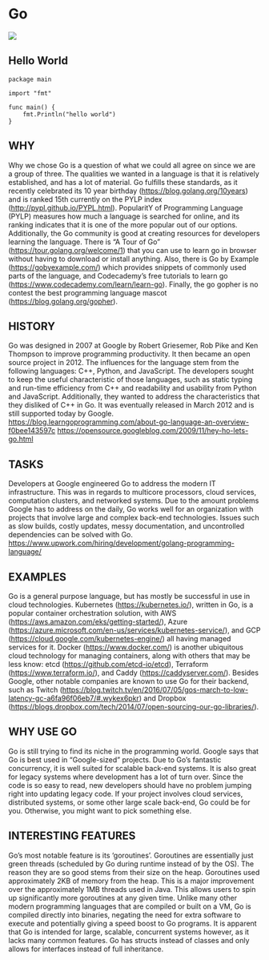 # Go

<img src="https://github.com/egonelbre/gophers/blob/master/.thumb/animation/gopher-dance-long-3x.gif ">

## Hello World

```golang
package main

import "fmt"

func main() {
    fmt.Println("hello world")
}
```
 
 
## WHY
Why we chose Go is a question of what we could all agree on since we are a group of three. The qualities we wanted in a language is that it is relatively established, and has a lot of material. Go fulfills these standards, as it recently celebrated its 10 year birthday (https://blog.golang.org/10years) and is ranked 15th currently on the PYLP index (http://pypl.github.io/PYPL.html). PopularitY of Programming Language (PYLP) measures how much a language is searched for online, and its ranking indicates that it is one of the more popular out of our options. Additionally, the Go community is good at creating resources for developers learning the language. There is “A Tour of Go” (https://tour.golang.org/welcome/1) that you can use to learn go in browser without having to download or install anything. Also, there is Go by Example (https://gobyexample.com/) which provides snippets of commonly used parts of the language, and Codecademy’s free tutorials to learn go (https://www.codecademy.com/learn/learn-go). Finally, the go gopher is no contest the best programming language mascot (https://blog.golang.org/gopher). 
 
## HISTORY
Go was designed in 2007 at Google by Robert Griesemer, Rob Pike and Ken Thompson to improve programming productivity. It then became an open source project in 2012. The influences for the language stem from the following languages: C++, Python, and JavaScript. The developers sought to keep the useful characteristic of those languages, such as static typing and run-time efficiency from C++ and readability and usability from Python and JavaScript. Additionally, they wanted to address the characteristics that they disliked of C++ in Go. It was eventually released in March 2012 and is still supported today by Google.
https://blog.learngoprogramming.com/about-go-language-an-overview-f0bee143597c
https://opensource.googleblog.com/2009/11/hey-ho-lets-go.html
 
## TASKS
Developers at Google engineered Go to address the modern IT infrastructure. This was in regards to multicore processors, cloud services, computation clusters, and networked systems. Due to the amount problems Google has to address on the daily, Go works well for an organization with projects that involve large and complex back-end technologies. Issues such as slow builds, costly updates, messy documentation, and uncontrolled dependencies can be solved with Go.
https://www.upwork.com/hiring/development/golang-programming-language/
 
## EXAMPLES
Go is a general purpose language, but has mostly be successful in use in cloud technologies. Kubernetes (https://kubernetes.io/), written in Go, is a popular container orchestration solution, with AWS (https://aws.amazon.com/eks/getting-started/), Azure (https://azure.microsoft.com/en-us/services/kubernetes-service/), and GCP (https://cloud.google.com/kubernetes-engine/) all having managed services for it. Docker (https://www.docker.com/) is another ubiquitous cloud technology for managing containers, along with others that may be less know: etcd (https://github.com/etcd-io/etcd), Terraform (https://www.terraform.io/), and Caddy (https://caddyserver.com/). Besides Google, other notable companies are known to use Go for their backend, such as Twitch (https://blog.twitch.tv/en/2016/07/05/gos-march-to-low-latency-gc-a6fa96f06eb7/#.wykex6pkr) and Dropbox (https://blogs.dropbox.com/tech/2014/07/open-sourcing-our-go-libraries/). 
 
## WHY USE GO
Go is still trying to find its niche in the programming world.  Google says that Go is best used in “Google-sized” projects.  Due to Go’s fantastic concurrency, it is well suited for scalable back-end systems.  It is also great for legacy systems where development has a lot of turn over.  Since the code is so easy to read, new developers should have no problem jumping right into updating legacy code.  If your project involves cloud services, distributed systems, or some other large scale back-end, Go could be for you.  Otherwise, you might want to pick something else.
 
## INTERESTING FEATURES
Go’s most notable feature is its ‘goroutines’.  Goroutines are essentially just green threads (scheduled by Go during runtime instead of by the OS).  The reason they are so good stems from their size on the heap.  Goroutines used approximately 2KB of memory from the heap.  This is a major improvement over the approximately 1MB threads used in Java.  This allows users to spin up significantly more goroutines at any given time.  Unlike many other modern programming languages that are compiled or built on a VM, Go is compiled directly into binaries, negating the need for extra software to execute and potentially giving a speed boost to Go programs.  It is apparent that Go is intended for large, scalable, concurrent systems however, as it lacks many common features.  Go has structs instead of classes and only allows for interfaces instead of full inheritance.

